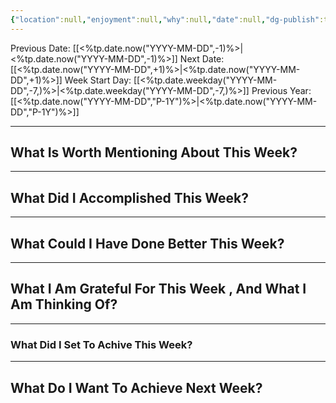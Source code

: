 ```yaml
---
{"location":null,"enjoyment":null,"why":null,"date":null,"dg-publish":true,"dg-home":null,"tags":["dailyreviews"],"aliases":null,"permalink":"/templates/daily-note-template/","dgPassFrontmatter":true,"updated":"2025-02-18T11:07:42.648+05:30"}
---
```


Previous Date: [[<%tp.date.now("YYYY-MM-DD",-1)%>\|<%tp.date.now("YYYY-MM-DD",-1)%>]]
Next Date: [[<%tp.date.now("YYYY-MM-DD",+1)%>\|<%tp.date.now("YYYY-MM-DD",+1)%>]]
Week Start Day: [[<%tp.date.weekday("YYYY-MM-DD",-7,)%>\|<%tp.date.weekday("YYYY-MM-DD",-7,)%>]]
Previous Year: [[<%tp.date.now("YYYY-MM-DD","P-1Y")%>\|<%tp.date.now("YYYY-MM-DD","P-1Y")%>]]

---
## What Is Worth Mentioning About This Week?



---

## What Did I Accomplished This Week?



---

## What Could I Have Done Better This Week?



---

## What I Am Grateful For This Week , And What I Am Thinking Of?



---

### What Did I Set To Achive This Week?



---

## What Do I Want To Achieve Next Week?